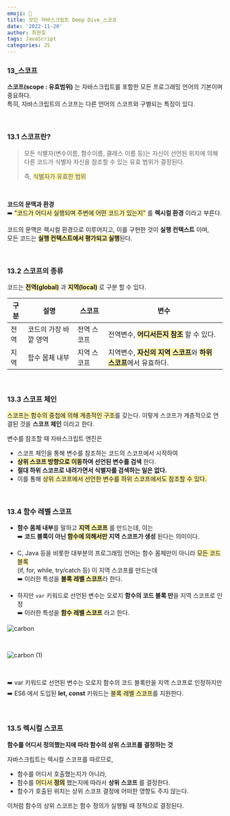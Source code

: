 ```yaml
---
emoji: 📖
title: 모던 자바스크립트 Deep Dive_스코프
date: '2022-11-20'
author: 최현호
tags: JavaScript
categories: JS
---
```


### 13\_스코프

**스코프(scope : 유효범위)** 는 자바스크립트를 포함한 모든 프로그래밍 언어의 기본이며 중요하다.  
특히, 자바스크립트의 스코프는 다른 언어의 스코프와 구별되는 특징이 있다.

<br>

### 13.1 스코프란?

> 모든 식별자(변수이름, 함수이름, 클래스 이름 등)는 자신이 선언된 위치에 의해 다른 코드가 식별자 자신을 참조할 수 있는 유효 범위가 결정된다.
>
> 즉, <span style='background-color : #fff5b1'>식별자가 유효한 범위</span>

<br>

**코드의 문맥과 환경** <br>
➡️ <span style='background-color : #fff5b1'>"코드가 어디서 실행되며 주변에 어떤 코드가 있는지"</span> 를 **렉시컬 환경** 이라고 부른다.

코드의 문맥은 렉시컬 환경으로 이루어지고, 이를 구현한 것이 **실행 컨텍스트** 이며,<br>
모든 코드는 <span style='background-color : #fff5b1'>**실행 컨텍스트에서 평가되고 실행**</span>된다.

<br>

### 13.2 스코프의 종류

코드는 <span style='background-color : #fff5b1'>**전역(global)**</span> 과 <span style='background-color : #fff5b1'>**지역(local)**</span> 로 구분 할 수 있다.

| 구분 | 설명                  | 스코프      | 변수                                                                                                                                                             |
| ---- | --------------------- | ----------- | ---------------------------------------------------------------------------------------------------------------------------------------------------------------- |
| 전역 | 코드의 가장 바깥 영역 | 전역 스코프 | 전역변수, <span style='background-color : #fff5b1'>**어디서든지 참조**</span> 할 수 있다.                                                                        |
| 지역 | 함수 몸체 내부        | 지역 스코프 | 지역변수, <span style='background-color : #fff5b1'>**자신의 지역 스코프**</span>와 <span style='background-color : #fff5b1'>**하위 스코프**</span>에서 유효하다. |

<br>

### 13.3 스코프 체인

<span style='background-color : #fff5b1'>스코프는 함수의 중첩에 의해 계층적인 구조</span>를 갖는다. 이렇게 스코프가 계층적으로 연결된 것을 **스코프 체인** 이라고 한다.

변수를 참조할 때 자바스크립트 엔진은

- 스코프 체인을 통해 변수를 참조하는 코드의 스코프에서 시작하여
- **<span style='background-color : #fff5b1'>상위 스코프 방향으로 이동</span>하며 선언된 변수를 검색** 한다.
- **절대 하위 스코프로 내려가면서 식별자를 검색하는 일은 없다.**
- 이를 통해 <span style='background-color : #fff5b1'>상위 스코프에서 선언한 변수를 하위 스코프에서도 참조할 수 있다.</span>

<br>

### 13.4 함수 레벨 스코프

- **함수 몸체 내부**를 말하고 <span style='background-color : #fff5b1'>**지역 스코프**</span> 를 만드는데, 이는<br>
  ➡️ **코드 블록이 아닌 <span style='background-color : #fff5b1'>함수에 의해서만</span> 지역 스코프가 생성** 된다는 의미이다.

- C, Java 등을 비롯한 대부분의 프로그래밍 언어는 함수 몸체만이 아니라 <span style='background-color : #fff5b1'>모든 코드 블록</span>  
  (if, for, while, try/catch 등) 이 지역 스코프를 만드는데 <br>
  ➡️ 이러한 특성을 <span style='background-color : #fff5b1'>**블록 레벨 스코프**</span>라 한다.

- 하지만 `var` 키워드로 선언된 변수는 오로지 **함수의 코드 블록 만**을 지역 스코프로 인정 <br>
  ➡️ 이러한 특성을 <span style='background-color : #fff5b1'>**함수 레벨 스코프**</span> 라고 한다.

![carbon](https://user-images.githubusercontent.com/87301268/225491626-819fe5d9-61ca-454e-b988-ab0c9fe2f548.png)

<br>

![carbon (1)](https://user-images.githubusercontent.com/87301268/225491651-61c356ff-c2e9-4f60-bb5f-8f5eecef2760.png)

<br>

➡️ var 키워드로 선언된 변수는 오로지 함수의 코드 블록만을 지역 스코프로 인정하지만 <br>
➡️ ES6 에서 도입된 **let, const** 키워드는 <span style='background-color : #fff5b1'>블록 레벨 스코프</span>를 지원한다.

<br>

### 13.5 렉시컬 스코프

**함수를 어디서 정의했는지에 따라 함수의 상위 스코프를 결정하는 것**

자바스크립트는 렉시컬 스코프를 따르므로,

- 함수를 어디서 호출했는지가 아니라,
- 함수를 <span style='background-color : #fff5b1'>어디서 **정의**</span> 했는지에 따라서 **상위 스코프** 를 결정한다.
- 함수가 호출된 위치는 상위 스코프 결정에 어떠한 영향도 주지 않는다.

이처럼 함수의 상위 스코프는 함수 정의가 실행될 때 정적으로 결정된다.

<br>

```toc

```
